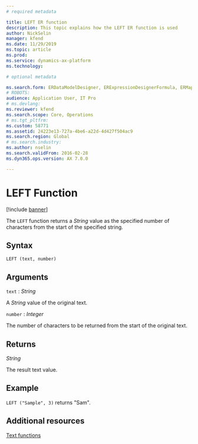 ```yaml
---
# required metadata

title: LEFT ER function
description: This topic explains how the LEFT ER function is used
author: NickSelin
manager: kfend
ms.date: 11/29/2019
ms.topic: article
ms.prod: 
ms.service: dynamics-ax-platform
ms.technology: 

# optional metadata

ms.search.form: ERDataModelDesigner, ERExpressionDesignerFormula, ERMappedFormatDesigner, ERModelMappingDesigner
# ROBOTS: 
audience: Application User, IT Pro
# ms.devlang: 
ms.reviewer: kfend
ms.search.scope: Core, Operations
# ms.tgt_pltfrm: 
ms.custom: 58771
ms.assetid: 24223e13-727a-4be6-a22d-4d427f504ac9
ms.search.region: Global
# ms.search.industry: 
ms.author: nselin
ms.search.validFrom: 2016-02-28
ms.dyn365.ops.version: AX 7.0.0

---
```


# <a name="LEFT">LEFT Function</a>

[!include [banner](../includes/banner.md)]

The `LEFT` function returns a *String* value as the specified number of characters from the start of the specified string.

## Syntax

```
LEFT (text, number)
```

## Arguments

`text` : *String*

A *String* value of the original text.

`number` : *Integer*

The number of characters to be returned from the start of the original text.

## Returns

*String*

The result text value.

## Example

`LEFT ("Sample", 3)` returns "Sam".

## Additional resources

[Text functions](er-functions-category-text.md)
